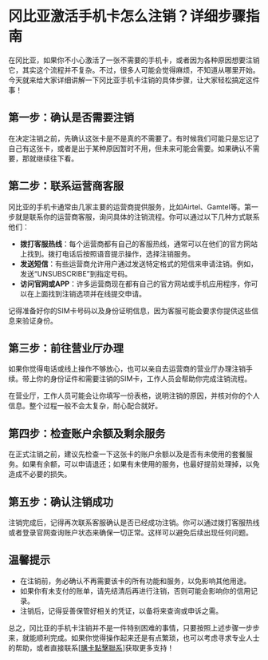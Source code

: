 # 冈比亚激活手机卡怎么注销？详细步骤指南

在冈比亚，如果你不小心激活了一张不需要的手机卡，或者因为各种原因想要注销它，其实这个流程并不复杂。不过，很多人可能会觉得麻烦，不知道从哪里开始。今天就来给大家详细讲解一下冈比亚手机卡注销的具体步骤，让大家轻松搞定这件事！

## 第一步：确认是否需要注销

在决定注销之前，先确认这张卡是不是真的不需要了。有时候我们可能只是忘记了自己有这张卡，或者是出于某种原因暂时不用，但未来可能会需要。如果确认不需要，那就继续往下看。

## 第二步：联系运营商客服

冈比亚的手机卡通常由几家主要的运营商提供服务，比如Airtel、Gamtel等。第一步就是联系你的运营商客服，询问具体的注销流程。你可以通过以下几种方式联系他们：

- **拨打客服热线**：每个运营商都有自己的客服热线，通常可以在他们的官方网站上找到。拨打电话后按照语音提示操作，选择注销服务。
- **发送短信**：有些运营商允许用户通过发送特定格式的短信来申请注销。例如，发送“UNSUBSCRIBE”到指定号码。
- **访问官网或APP**：许多运营商现在都有自己的官方网站或手机应用程序，你可以在上面找到注销选项并在线提交申请。

记得准备好你的SIM卡号码以及身份证明信息，因为客服可能会要求你提供这些信息来验证身份。

## 第三步：前往营业厅办理

如果你觉得电话或线上操作不够放心，也可以亲自去运营商的营业厅办理注销手续。带上你的身份证件和需要注销的SIM卡，工作人员会帮助你完成注销流程。

在营业厅，工作人员可能会让你填写一份表格，说明注销的原因，并核对你的个人信息。整个过程一般不会太复杂，耐心配合就好。

## 第四步：检查账户余额及剩余服务

在正式注销之前，建议先检查一下这张卡的账户余额以及是否有未使用的套餐服务。如果有余额，可以申请退还；如果有未使用的服务，也最好提前处理掉，以免造成不必要的损失。

## 第五步：确认注销成功

注销完成后，记得再次联系客服确认是否已经成功注销。你可以通过拨打客服热线或者登录官网查询账户状态来确保一切正常。这样可以避免后续出现任何问题。

## 温馨提示

- 在注销前，务必确认不再需要该卡的所有功能和服务，以免影响其他用途。
- 如果你有未支付的账单，请先结清后再进行注销，否则可能会影响你的信用记录。
- 注销后，记得妥善保管好相关的凭证，以备将来查询或申诉之需。

总之，冈比亚的手机卡注销并不是一件特别困难的事情，只要按照上述步骤一步步来，就能顺利完成。如果你觉得操作起来还是有点繁琐，也可以考虑寻求专业人士的帮助，或者直接联系[[購卡點擊聯系](https://t.me/s/esim1088)]获取更多支持！